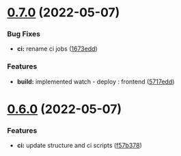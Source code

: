 # [0.7.0](https://github.com/paulAlexSerban/github-actions/compare/v0.6.0...v0.7.0) (2022-05-07)


### Bug Fixes

* **ci:** rename ci jobs ([1673edd](https://github.com/paulAlexSerban/github-actions/commit/1673edd79857268b3b7dbae837e75c22413ccb02))


### Features

* **build:** implemented watch - deploy : frontend ([5717edd](https://github.com/paulAlexSerban/github-actions/commit/5717edd702ff52e42de86799db7fe585cb860e81))

# [0.6.0](https://github.com/paulAlexSerban/github-actions/compare/v0.5.1...v0.6.0) (2022-05-07)


### Features

* **ci:** update structure and ci scripts ([f57b378](https://github.com/paulAlexSerban/github-actions/commit/f57b378f0c24ff80b83a985d263ece19d26c4e0f))
